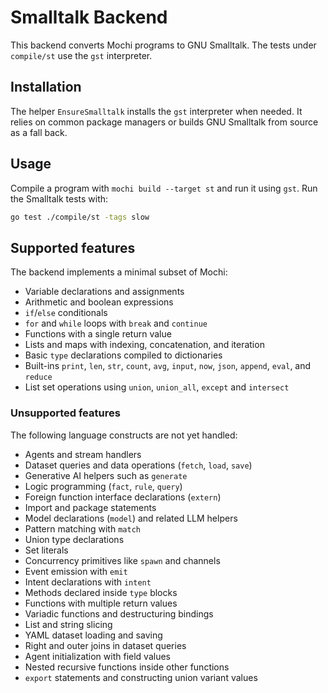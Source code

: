 # Smalltalk Backend

This backend converts Mochi programs to GNU Smalltalk. The tests under `compile/st` use the `gst` interpreter.

## Installation

The helper `EnsureSmalltalk` installs the `gst` interpreter when needed. It relies on common package managers or builds GNU Smalltalk from source as a fall back.

## Usage

Compile a program with `mochi build --target st` and run it using `gst`.
Run the Smalltalk tests with:

```bash
go test ./compile/st -tags slow
```

## Supported features

The backend implements a minimal subset of Mochi:

- Variable declarations and assignments
- Arithmetic and boolean expressions
- `if`/`else` conditionals
- `for` and `while` loops with `break` and `continue`
- Functions with a single return value
- Lists and maps with indexing, concatenation, and iteration
- Basic `type` declarations compiled to dictionaries
- Built-ins `print`, `len`, `str`, `count`, `avg`, `input`, `now`, `json`,
  `append`, `eval`, and `reduce`
- List set operations using `union`, `union_all`, `except` and `intersect`

### Unsupported features

The following language constructs are not yet handled:

- Agents and stream handlers
- Dataset queries and data operations (`fetch`, `load`, `save`)
- Generative AI helpers such as `generate`
- Logic programming (`fact`, `rule`, `query`)
- Foreign function interface declarations (`extern`)
- Import and package statements
- Model declarations (`model`) and related LLM helpers
- Pattern matching with `match`
- Union type declarations
- Set literals
- Concurrency primitives like `spawn` and channels
- Event emission with `emit`
- Intent declarations with `intent`
- Methods declared inside `type` blocks
- Functions with multiple return values
- Variadic functions and destructuring bindings
- List and string slicing
- YAML dataset loading and saving
- Right and outer joins in dataset queries
- Agent initialization with field values
- Nested recursive functions inside other functions
- `export` statements and constructing union variant values

